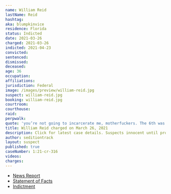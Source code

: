 ```yaml
---
name: William Reid
lastName: Reid
hashtag:
aka: blumpkinvice
residence: Florida
status: Indicted
date: 2021-03-26
charged: 2021-03-26
indicted: 2021-04-23
convicted: 
sentenced: 
dismissed: 
deceased:
age: 36
occupation:
affiliations:
jurisdiction: Federal
image: /images/preview/william-reid.jpg
suspect: william-reid.jpg
booking: william-reid.jpg
courtroom:
courthouse:
raid:
perpwalk:
quote: 'you’re not going to incarcerate me, motherfuckers. The 6th was a warning'
title: William Reid charged on March 26, 2021
description: Click for latest case details. Suspects innocent until proven guilty.
author: seditiontrack
layout: suspect
published: true
caseNumber: 1:21-cr-316
videos:
charges:
---
```

- [News Report](https://www.nbcmiami.com/news/local/davie-man-arrested-in-capitol-riot-faces-cyberstalking-charge-in-south-florida/2420522/)
- [Statement of Facts](https://www.justice.gov/opa/case-multi-defendant/file/1382556/download)
- [Indictment](https://www.justice.gov/usao-dc/case-multi-defendant/file/1392276/download)
